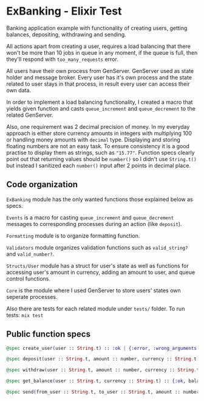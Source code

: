 # ExBanking - Elixir Test

Banking application example with functionality of creating users, getting balances, depositing, withdrawing and sending.

All actions apart from creating a user, requires a load balancing that there won't be more than 10 jobs in queue in any moment, if the queue is full, then they'll respond with `too_many_requests` error.

All users have their own process from GenServer. GenServer used as state holder and message broker. Every user has it's own process and the state related to user stays in that process, in result every user can access their own data.

In order to implement a load balancing functionality, I created a macro that yields given function and casts `queue_increment` and `queue_decrement` to the related GenServer. 

Also, one requirement was 2 decimal precision of money. In my everyday approach is either store currency amounts in integers with multiplying 100 or handling money amounts with `decimal` type. Displaying and storing floating numbers are not an easy task. To ensure consistency it is a good practise to display them as strings, such as `"15.77"`. Function specs clearly point out that returning values should be `number()` so I didn't use `String.t()` but instead I sanitized each `number()` input after 2 points in decimal place. 

## Code organization

`ExBanking` module has the only wanted functions those explained below as specs.

`Events` is a macro for casting `queue_increment` and `queue_decrement` messages to corresponding processes during an action (like `deposit`).

`Formatting` module is to organize formatting function.

`Validators` module organizes validation functions such as `valid_string?` and `valid_number?`.

`Structs/User` module has a struct for user's state as well as functions for accessing user's amount in currency, adding an amount to user, and queue control functions.

`Core` is the module where I used GenServer to store users' states own seperate processes.

Also there are tests for each related module under `tests/` folder. 
To run tests: `mix test`

## Public function specs

```elixir
@spec create_user(user :: String.t) :: :ok | {:error, :wrong_arguments | :user_already_exists}

@spec deposit(user :: String.t, amount :: number, currency :: String.t) :: {:ok, new_balance :: number} | {:error, :wrong_arguments | :user_does_not_exist | :too_many_requests_to_user}

@spec withdraw(user :: String.t, amount :: number, currency :: String.t) :: {:ok, new_balance :: number} | {:error, :wrong_arguments | :user_does_not_exist | :not_enough_money | :too_many_requests_to_user}

@spec get_balance(user :: String.t, currency :: String.t) :: {:ok, balance :: number} | {:error, :wrong_arguments | :user_does_not_exist | :too_many_requests_to_user}

@spec send(from_user :: String.t, to_user :: String.t, amount :: number, currency :: String.t) :: {:ok, from_user_balance :: number, to_user_balance :: number} | {:error, :wrong_arguments | :not_enough_money | :sender_does_not_exist | :receiver_does_not_exist | :too_many_requests_to_sender | :too_many_requests_to_receiver}
```
